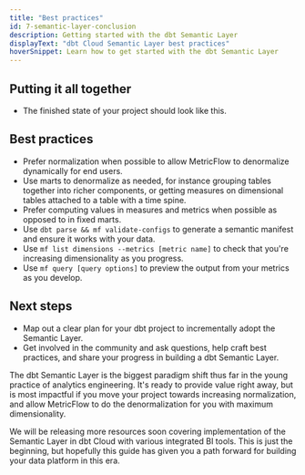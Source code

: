 ```yaml
---
title: "Best practices"
id: 7-semantic-layer-conclusion
description: Getting started with the dbt Semantic Layer
displayText: "dbt Cloud Semantic Layer best practices"
hoverSnippet: Learn how to get started with the dbt Semantic Layer
---
```


## Putting it all together

- The finished state of your project should look like this.

## Best practices

- Prefer normalization when possible to allow MetricFlow to denormalize dynamically for end users.
- Use marts to denormalize as needed, for instance grouping tables together into richer components, or getting measures on dimensional tables attached to a table with a time spine.
- Prefer computing values in measures and metrics when possible as opposed to in fixed marts.
- Use `dbt parse && mf validate-configs` to generate a semantic manifest and ensure it works with your data.
- Use `mf list dimensions --metrics [metric name]` to check that you're increasing dimensionality as you progress.
- Use `mf query [query options]` to preview the output from your metrics as you develop.

## Next steps

- Map out a clear plan for your dbt project to incrementally adopt the Semantic Layer.
- Get involved in the community and ask questions, help craft best practices, and share your progress in building a dbt Semantic Layer.

The dbt Semantic Layer is the biggest paradigm shift thus far in the young practice of analytics engineering. It's ready to provide value right away, but is most impactful if you move your project towards increasing normalization, and allow MetricFlow to do the denormalization for you with maximum dimensionality.

We will be releasing more resources soon covering implementation of the Semantic Layer in dbt Cloud with various integrated BI tools. This is just the beginning, but hopefully this guide has given you a path forward for building your data platform in this era.
